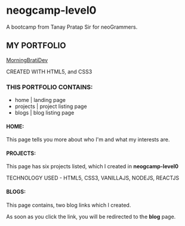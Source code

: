 # neogcamp-level0
A bootcamp from Tanay Pratap Sir for neoGrammers.

## MY PORTFOLIO
[MorningBratiDev](https://morningbratidev.netlify.app/)

CREATED WITH HTML5, and CSS3


### THIS PORTFOLIO CONTAINS: 

- home | landing page
- projects | project listing page
- blogs | blog listing page

#### HOME:
This page tells you more about who I'm and what my interests are.

#### PROJECTS:
This page has six projects listed, which I created in **neogcamp-level0**

TECHNOLOGY USED - HTML5, CSS3, VANILLAJS, NODEJS, REACTJS

#### BLOGS:
This page contains, two blog links which I created.

As soon as you click the link, you will be redirected to the **blog** page.
